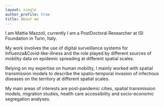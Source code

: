 ```yaml
---
layout: single
author_profile: true
title: About me
---
```




I am Mattia Mazzoli, currently I am a PostDoctoral Researcher at ISI Foundation in Turin, Italy.

My work involves the use of digital surveillance systems for Influenza&Covid-like-illness and the role played by different sources of mobility data on epidemic spreading at different spatial scales. 

Relying on my expertise on human mobility, I mainly worked with spatial transmission models to describe the spatio-temporal invasion of infectious diseases on the territory at different spatial scales.

My main areas of interests are post-pandemic cities, spatial transmission models, migration studies, health care accessibility and socio-economic segregation analyses.

